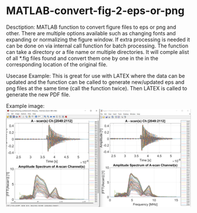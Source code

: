 # MATLAB-convert-fig-2-eps-or-png

Desctiption: MATLAB function to convert figure files to eps or png and other. There are multiple options available such as changing fonts and expanding or normalizing the figure window. If extra processing is needed it can be done on via internal call function for batch processing.
The function can take a directory or a file name or multiple directories. It will comple alist of all \*.fig files found and convert them one by one in the in the corresponding location of the original file.

Usecase Example: This is great for use with LATEX where the data can be updated and the function can be called to generate new/updated eps and png files at the same time (call the function twice). Then LATEX is called to generate the new PDF file.

Example image:
![plot](./Example.png)